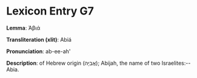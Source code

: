 # Lexicon Entry G7

**Lemma**: Ἀβιά

**Transliteration (xlit)**: Abiá

**Pronunciation**: ab-ee-ah'

**Description**:
of Hebrew origin (אֲבִיָּה); Abijah, the name of two Israelites:--Abia.

